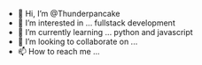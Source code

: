 - 👋 Hi, I’m @Thunderpancake
- 👀 I’m interested in ... fullstack development
- 🌱 I’m currently learning ... python and javascript
- 💞️ I’m looking to collaborate on ...
- 📫 How to reach me ...

<!---
Thunderpancake/Thunderpancake is a ✨ special ✨ repository because its `README.md` (this file) appears on your GitHub profile.
You can click the Preview link to take a look at your changes.
--->
